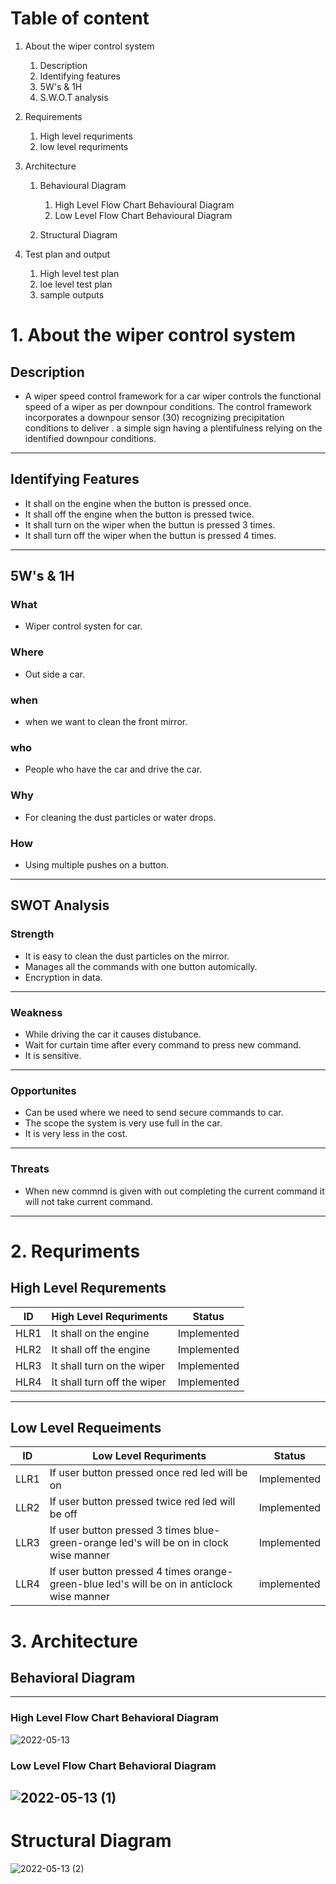 # Table of content
1. About the wiper control system

    1. Description
    2. Identifying features
    3. 5W's & 1H
    4. S.W.O.T analysis
   
   
2. Requirements
     
     1. High level requriments
     2. low level requriments
 
3. Architecture

     1. Behavioural Diagram
     
           1. High Level Flow Chart Behavioural Diagram
           2. Low Level Flow Chart Behavioural Diagram
          
     2. Structural Diagram
     
4. Test plan and output
 
     1. High level test plan 
     2. loe level test plan
     3. sample outputs
     
# 1. About the wiper control system

   ##  Description
   * A wiper speed control framework for a car wiper controls the functional speed of a wiper as per downpour conditions. The control framework incorporates a downpour sensor (30) recognizing precipitation conditions to deliver . a simple sign having a plentifulness relying on the identified downpour conditions.
---
## Identifying Features
* It shall on the engine when the button is pressed once.
* It shall off the engine when the button is pressed twice.
* It shall turn on the wiper when the buttun is pressed 3 times.
* It shall turn off the wiper when the buttun is pressed 4 times.
---
## 5W's & 1H
### What
* Wiper control systen for car.
### Where 
* Out side a car.
### when 
* when we want to clean the front mirror.
### who 
* People who have the car and drive the car.
### Why
* For cleaning the dust particles or water drops.
### How
* Using multiple pushes on a button.
---
## SWOT Analysis
### Strength
* It is easy to clean the dust particles on the mirror.
* Manages all the commands with one button automically.
* Encryption in data.
---
### Weakness
* While driving the car it causes distubance.
* Wait for curtain time after every command to press new command.
* It is sensitive.
---
### Opportunites
* Can be used where we need to send secure commands to car.
* The scope the system is very use full in the car.
* It is very less in the cost.
---
### Threats
* When new commnd is given with out completing the current command it will not take current command.
---
# 2. Requriments
## High Level Requrements
| ID | High Level Requriments | Status |
|----|-------------------------| ------|
| HLR1 | It shall on the engine | Implemented |
| HLR2 | It shall off the engine | Implemented |
| HLR3 | It shall turn on the wiper | Implemented |
| HLR4 | It shall turn off the wiper | Implemented |
---
## Low Level Requeiments
| ID | Low Level Requriments | Status |
|----|-----------------------|--------|
| LLR1 | If user button pressed once red led will be on | Implemented |
| LLR2 | If user button pressed twice red led will be off | Implemented|
| LLR3 | If user button pressed 3 times blue-green-orange led's will be on in clock wise manner | Implemented |
| LLR4 | If user button pressed 4 times orange-green-blue led's will be on in anticlock wise manner | implemented |


  # 3. Architecture
## Behavioral Diagram
---
### High Level Flow Chart Behavioral Diagram
![2022-05-13](https://user-images.githubusercontent.com/101561930/168257272-8767bece-b4de-4dac-8e9b-45a160fc1fca.png)

### Low Level Flow Chart Behavioral Diagram

![2022-05-13 (1)](https://user-images.githubusercontent.com/101561930/168257463-708bef3d-cd6e-4210-8efc-d0c8cbabdf41.png)
-----
# Structural Diagram
![2022-05-13 (2)](https://user-images.githubusercontent.com/101561930/168257753-331aaeaf-170f-44f2-8bd7-3d63267e88c3.png)
   
   
     
  


